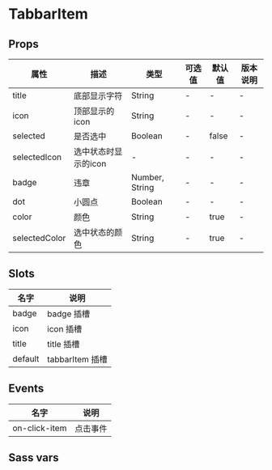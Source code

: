 # TabbarItem


## Props

| 属性 | 描述 | 类型 | 可选值 | 默认值 | 版本说明 |
| - | - | - | - | - | - |
| title | 底部显示字符 | String | - | - | - |
| icon | 顶部显示的icon | String | - | - | - |
| selected | 是否选中 | Boolean | - | false | - |
| selectedIcon | 选中状态时显示的icon | - | - | - | - |
| badge | 违章 | Number, String | - | - | - |
| dot | 小圆点 | Boolean | - | - | - |
| color | 颜色 | String | - | true | - |
| selectedColor | 选中状态的颜色 | String | - | true | - |


## Slots

| 名字 | 说明 |
| - | - |
| badge | badge 插槽 |
| icon | icon 插槽 |
| title | title 插槽 |
| default | tabbarItem 插槽 |


## Events

| 名字 | 说明 |
| - | - |
| on-click-item | 点击事件 |


## Sass vars

```sass

```
